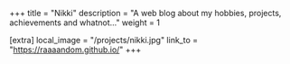 +++
title = "Nikki"
description = "A web blog about my hobbies, projects, achievements and whatnot..."
weight = 1

[extra]
local_image = "/projects/nikki.jpg"
link_to = "https://raaaandom.github.io/"
+++
